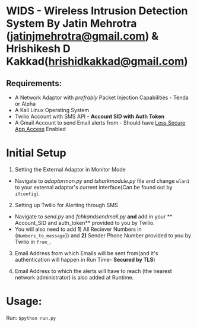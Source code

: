 # WIDS - Wireless Intrusion Detection System By Jatin Mehrotra (jatinjmehrotra@gmail.com) & Hrishikesh D Kakkad(hrishidkakkad@gmail.com)

## **Requirements:**
* A Network Adaptor with _prefrably_ Packet Injection Capabilities - Tenda or Alpha
* A Kali Linux Operating System
* Twilio Account with SMS API - **Account SID with Auth Token**
* A Gmail Account to send Email alerts from - Should have [Less Secure App Access](https://myaccount.google.com/lesssecureapps) Enabled 

# Initial Setup
1.  Setting the External Adaptor in Monitor Mode
* Navigate to _adaptormon.py_ and _tsharkmodule.py_ file and change `wlan1` to your external adaptor's current interface(Can be found out by `ifconfig`).

2. Setting up Twilio for Alerting through SMS
* Navigate to _send.py_ and _fchkandsendmail.py_ **and** add in your ** Account_SID and auth_token** provided to you by Twilio.
* You will also need to add **1**) All Reciever Numbers in {`Numbers_to_message`}) and **2)** Sender Phone Number provided to you by Twilio in `from_`.

3. Email Address from which Emails will be sent from(and it's authentication will happen in Run Time- **Secured by TLS**)

4. Email Address to which the alerts will have to reach (the nearest network administrator) is also added at Runtime.

# Usage:
Run: `$python run.py`
